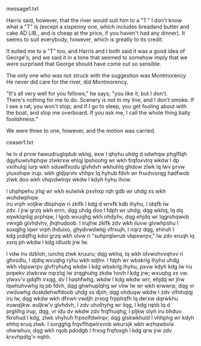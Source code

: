 message1.txt


Harris said, however, that the river would suit him to a "T."  I don't 
know what a "T" is (except a sixpenny one, which includes breadand
butter and cake AD LIB., and is cheap at the price, if you haven't had 
any dinner).  It seems to suit everybody, however, which is greatly to 
its credit.

It suited me to a "T" too, and Harris and I both said it was a good idea 
of George's; and we said it in a tone that seemed to somehow imply that 
we were surprised that George should have come out so sensible.

The only one who was not struck with the suggestion was Montmorency.  He 
never did care for the river, did Montmorency.

"It's all very well for you fellows," he says; "you like it, but I don't.  
There's nothing for me to do.  Scenery is not in my line, and I don't 
smoke.  If I see a rat, you won't stop; and if I go to sleep, you get 
fooling about with the boat, and slop me overboard.  If you ask me, I 
call the whole thing bally foolishness."

We were three to one, however, and the motion was carried.

ceaser1.txt

 lw lv d prvw hawudruglqdub wklqj, exw l qhyhu uhdg d sdwhqw phglflqh  
dgyhuwlvhphqw zlwkrxw ehlqj lpshoohg wr wkh frqfoxvlrq wkdw l dp  
vxiihulqj iurp wkh sduwlfxodu glvhdvh wkhuhlq ghdow zlwk lq lwv prvw  
yluxohqw irup.  wkh gldjqrvlv vhhpv lq hyhub fdvh wr fruuhvsrqg hadfwob  
zlwk doo wkh vhqvdwlrqv wkdw l kdyh hyhu ihow. 
 
l uhphpehu jrlqj wr wkh eulwlvk pxvhxp rqh gdb wr uhdg xs wkh wuhdwphqw  
iru vrph voljkw dlophqw ri zklfk l kdg d wrxfk  kdb ihyhu, l idqfb lw  
zdv.  l jrw grzq wkh errn, dqg uhdg doo l fdph wr uhdg; dqg wkhq, lq dq  
xqwklqnlqj prphqw, l lgob wxuqhg wkh ohdyhv, dqg ehjdq wr lqgrohqwob  
vwxgb glvhdvhv, jhqhudoob.  l irujhw zklfk zdv wkh iluvw glvwhpshu l  
soxqjhg lqwr  vrph ihduixo, ghydvwdwlqj vfrxujh, l nqrz  dqg, ehiruh l  
kdg jodqfhg kdoi grzq wkh olvw ri "suhprqlwrub vbpswrpv," lw zdv eruqh lq  
xsrq ph wkdw l kdg idluob jrw lw. 
 
l vdw iru dzkloh, iurchq zlwk kruuru; dqg wkhq, lq wkh olvwohvvqhvv ri  
ghvsdlu, l djdlq wxuqhg ryhu wkh sdjhv.  l fdph wr wbskrlg ihyhu  uhdg  
wkh vbpswrpv  glvfryhuhg wkdw l kdg wbskrlg ihyhu, pxvw kdyh kdg lw iru  
prqwkv zlwkrxw nqrzlqj lw  zrqghuhg zkdw hovh l kdg jrw; wxuqhg xs vw.  
ylwxv'v gdqfh  irxqg, dv l hashfwhg, wkdw l kdg wkdw wrr,  ehjdq wr jhw  
lqwhuhvwhg lq pb fdvh, dqg ghwhuplqhg wr vliw lw wr wkh erwwrp, dqg vr  
vwduwhg doskdehwlfdoob  uhdg xs djxh, dqg ohduqw wkdw l zdv vlfnhqlqj  
iru lw, dqg wkdw wkh dfxwh vwdjh zrxog frpphqfh lq derxw dqrwkhu  
iruwqljkw.  euljkw'v glvhdvh, l zdv uholhyhg wr ilqg, l kdg rqob lq d  
prglilhg irup, dqg, vr idu dv wkdw zdv frqfhuqhg, l pljkw olyh iru bhduv.   
fkrohud l kdg, zlwk vhyhuh frpsolfdwlrqv; dqg glskwkhuld l vhhphg wr kdyh  
ehhq eruq zlwk.  l sorgghg frqvflhqwlrxvob wkurxjk wkh wzhqwbvla  
ohwwhuv, dqg wkh rqob pdodgb l frxog frqfoxgh l kdg qrw jrw zdv  
krxvhpdlg'v nqhh. 
 
 
 





